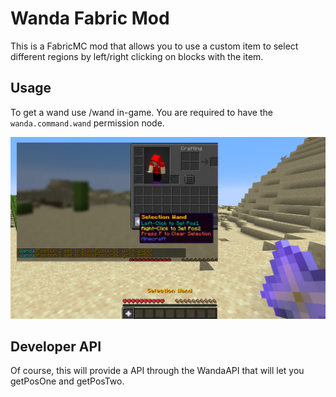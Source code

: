 # Wanda Fabric Mod
This is a FabricMC mod that allows you to use a custom item to select different regions by left/right clicking on blocks with the item.

## Usage
To get a wand use /wand in-game.
You are required to have the ``wanda.command.wand`` permission node.

![Game Example](/web_resources/game_example.png)


## Developer API
Of course, this will provide a API through the WandaAPI that will let you getPosOne and getPosTwo.
